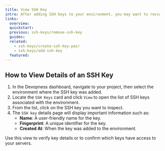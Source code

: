 ```yaml
---
title: View SSH Key
intro: After adding SSH keys to your environment, you may want to review the details of a specific key, such as its label, fingerprint, or creation date. This helps in managing and auditing server access effectively.
links:
  overview:
  quickstart:
  previous: ssh-keys/remove-ssh-key
  guides:
  related:
    - ssh-keys/create-ssh-key-pair
    - ssh-keys/add-ssh-key
  featured:
---
```


## How to View Details of an SSH Key

1. In the Devopness dashboard, navigate to your project, then select the environment where the SSH key was added.
2. Locate the `SSH Keys` card and click `View` to open the list of SSH keys associated with the environment.
3. From the list, click on the SSH key you want to inspect.
4. The `SSH key` details page will display important information such as:
   - **Name**: A user-friendly name for the key.
   - **Fingerprint**: A unique identifier for the key.
   - **Created At**: When the key was added to the environment.

Use this view to verify key details or to confirm which keys have access to your servers.
